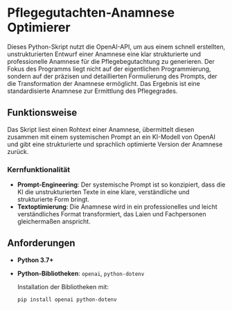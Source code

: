 # Pflegegutachten-Anamnese Optimierer

Dieses Python-Skript nutzt die OpenAI-API, um aus einem schnell erstellten, unstrukturierten Entwurf einer Anamnese eine klar strukturierte und professionelle Anamnese für die Pflegebegutachtung zu generieren. Der Fokus des Programms liegt nicht auf der eigentlichen Programmierung, sondern auf der präzisen und detaillierten Formulierung des Prompts, der die Transformation der Anamnese ermöglicht. Das Ergebnis ist eine standardisierte Anamnese zur Ermittlung des Pflegegrades.

## Funktionsweise

Das Skript liest einen Rohtext einer Anamnese, übermittelt diesen zusammen mit einem systemischen Prompt an ein KI-Modell von OpenAI und gibt eine strukturierte und sprachlich optimierte Version der Anamnese zurück. 

### Kernfunktionalität

- **Prompt-Engineering**: Der systemische Prompt ist so konzipiert, dass die KI die unstrukturierten Texte in eine klare, verständliche und strukturierte Form bringt.
- **Textoptimierung**: Die Anamnese wird in ein professionelles und leicht verständliches Format transformiert, das Laien und Fachpersonen gleichermaßen anspricht.

## Anforderungen

- **Python 3.7+**
- **Python-Bibliotheken**: `openai`, `python-dotenv`
  
  Installation der Bibliotheken mit:
  
  ```bash
  pip install openai python-dotenv
